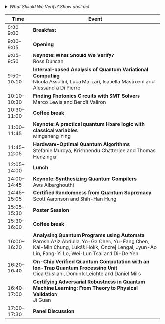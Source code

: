 <details>
<summary><em>What Should We Verify? Show abstract</em></summary>
*Verification usually means to guarantee that a computational system is correct with respect to some specification. Can this definition survive in the context of quantum computing? What parts of the system can be verified? What notions of correctness are helpful? What properties of realistic systems can be verified? What* should *we verify? I will survey the field and give some perspective on the challenges and opportunities for automated verification of quantum software. Spoiler: it's the compiler.*
</details> 


| Time         | Event |
|--------------|-------|
| 8:30–9:00    | **Breakfast** |
| 9:00–9:05    | **Opening** |
| 9:05–9:50    | **Keynote: What Should We Verify?**<br> Ross Duncan|
| 9:50–10:10   | **Interval-based Analysis of Quantum Variational Computing**<br>Nicola Assolini, Luca Marzari, Isabella Mastroeni and Alessandra Di Pierro |
| 10:10–10:30  | **Finding Photonics Circuits with SMT Solvers**<br>Marco Lewis and Benoît Valiron |
| 10:30–11:00  | **Coffee break** |
| 11:00–11:45  | **Keynote: A practical quantum Hoare logic with classical variables**<br>Mingsheng Ying |
| 11:45–12:05  | **Hardware-Optimal Quantum Algorithms**<br>Stefanie Muroya, Krishnendu Chatterjee and Thomas Henzinger |
| 12:05–14:00  | **Lunch** |
| 14:00–14:45  | **Keynote: Synthesizing Quantum Compilers**<br>Aws Albarghouthi |
| 14:45–15:05  | **Certified Randomness from Quantum Supremacy**<br>Scott Aaronson and Shih-Han Hung |
| 15:05–15:30  | **Poster Session** |
| 15:30–16:00  | **Coffee break** |
| 16:00–16:20  | **Analysing Quantum Programs using Automata**<br>Parosh Aziz Abdulla, Yo-Ga Chen, Yu-Fang Chen, Kai-Min Chung, Lukáš Holík, Ondrej Lengal, Jyun-Ao Lin, Fang-Yi Lo, Wei-Lun Tsai and Di-De Yen |
| 16:20–16:40  | **On-Chip Verified Quantum Computation with an Ion-Trap Quantum Processing Unit**<br>Cica Gustiani, Dominik Leichte and Daniel Mills |
| 16:40–17:00  | **Certifying Adversarial Robustness in Quantum Machine Learning: From Theory to Physical Validation**<br>Ji Guan |
| 17:00–17:30  | **Panel Discussion** |
